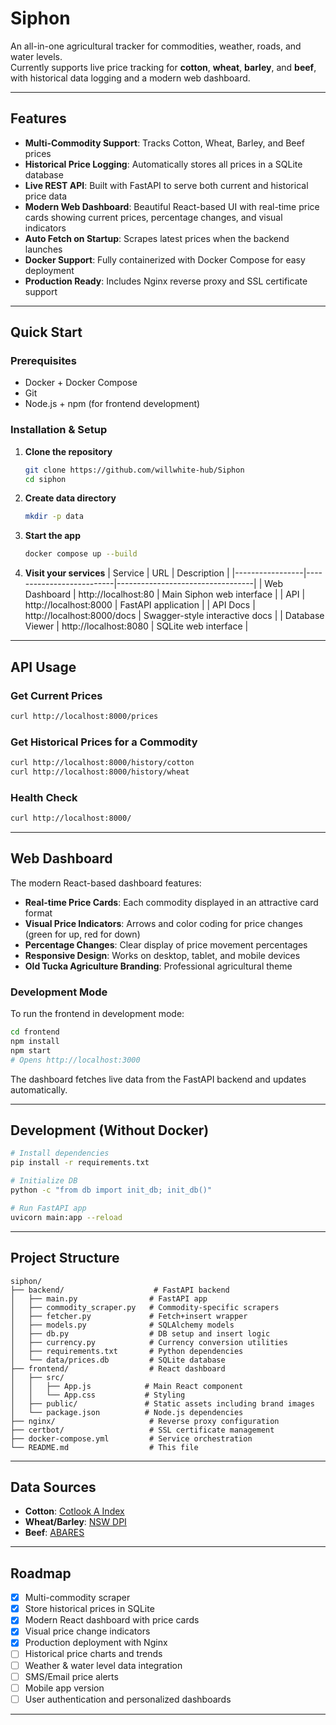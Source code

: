 # Siphon

An all-in-one agricultural tracker for commodities, weather, roads, and water levels.  
Currently supports live price tracking for **cotton**, **wheat**, **barley**, and **beef**, with historical data logging and a modern web dashboard.

---

## Features

- **Multi-Commodity Support**: Tracks Cotton, Wheat, Barley, and Beef prices
- **Historical Price Logging**: Automatically stores all prices in a SQLite database
- **Live REST API**: Built with FastAPI to serve both current and historical price data
- **Modern Web Dashboard**: Beautiful React-based UI with real-time price cards showing current prices, percentage changes, and visual indicators
- **Auto Fetch on Startup**: Scrapes latest prices when the backend launches
- **Docker Support**: Fully containerized with Docker Compose for easy deployment
- **Production Ready**: Includes Nginx reverse proxy and SSL certificate support

---

## Quick Start

### Prerequisites

- Docker + Docker Compose
- Git
- Node.js + npm (for frontend development)

### Installation & Setup

1. **Clone the repository**
   ```bash
   git clone https://github.com/willwhite-hub/Siphon
   cd siphon
   ```

2. **Create data directory**
   ```bash
   mkdir -p data
   ```

3. **Start the app**
   ```bash
   docker compose up --build
   ```

4. **Visit your services**
   | Service         | URL                      | Description                      |
   |-----------------|--------------------------|----------------------------------|
   | Web Dashboard   | http://localhost:80      | Main Siphon web interface        |
   | API             | http://localhost:8000    | FastAPI application              |
   | API Docs        | http://localhost:8000/docs | Swagger-style interactive docs |
   | Database Viewer | http://localhost:8080    | SQLite web interface             |

---

## API Usage

### Get Current Prices
```bash
curl http://localhost:8000/prices
```

### Get Historical Prices for a Commodity
```bash
curl http://localhost:8000/history/cotton
curl http://localhost:8000/history/wheat
```

### Health Check
```bash
curl http://localhost:8000/
```

---

## Web Dashboard

The modern React-based dashboard features:
- **Real-time Price Cards**: Each commodity displayed in an attractive card format
- **Visual Price Indicators**: Arrows and color coding for price changes (green for up, red for down)
- **Percentage Changes**: Clear display of price movement percentages
- **Responsive Design**: Works on desktop, tablet, and mobile devices
- **Old Tucka Agriculture Branding**: Professional agricultural theme

### Development Mode
To run the frontend in development mode:
```bash
cd frontend
npm install
npm start
# Opens http://localhost:3000
```

The dashboard fetches live data from the FastAPI backend and updates automatically.

---

## Development (Without Docker)

```bash
# Install dependencies
pip install -r requirements.txt

# Initialize DB
python -c "from db import init_db; init_db()"

# Run FastAPI app
uvicorn main:app --reload
```

---

## Project Structure

```
siphon/
├── backend/                    # FastAPI backend
│   ├── main.py                # FastAPI app
│   ├── commodity_scraper.py   # Commodity-specific scrapers
│   ├── fetcher.py             # Fetch+insert wrapper
│   ├── models.py              # SQLAlchemy models
│   ├── db.py                  # DB setup and insert logic
│   ├── currency.py            # Currency conversion utilities
│   ├── requirements.txt       # Python dependencies
│   └── data/prices.db         # SQLite database
├── frontend/                  # React dashboard
│   ├── src/
│   │   ├── App.js            # Main React component
│   │   └── App.css           # Styling
│   ├── public/               # Static assets including brand images
│   └── package.json          # Node.js dependencies
├── nginx/                     # Reverse proxy configuration
├── certbot/                   # SSL certificate management
├── docker-compose.yml         # Service orchestration
└── README.md                  # This file
```

---

## Data Sources

- **Cotton**: [Cotlook A Index](https://www.cotlook.com)
- **Wheat/Barley**: [NSW DPI](https://www.dpi.nsw.gov.au/agriculture/commodity-report)
- **Beef**: [ABARES](https://www.agriculture.gov.au/abares/data/weekly-commodity-price-update)

---

## Roadmap

- [x] Multi-commodity scraper
- [x] Store historical prices in SQLite
- [x] Modern React dashboard with price cards
- [x] Visual price change indicators
- [x] Production deployment with Nginx
- [ ] Historical price charts and trends
- [ ] Weather & water level data integration
- [ ] SMS/Email price alerts
- [ ] Mobile app version
- [ ] User authentication and personalized dashboards

---
